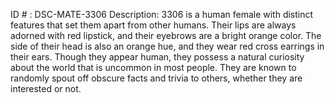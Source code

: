 ID # : DSC-MATE-3306
Description: 3306 is a human female with distinct features that set them apart from other humans. Their lips are always adorned with red lipstick, and their eyebrows are a bright orange color. The side of their head is also an orange hue, and they wear red cross earrings in their ears. Though they appear human, they possess a natural curiosity about the world that is uncommon in most people. They are known to randomly spout off obscure facts and trivia to others, whether they are interested or not.